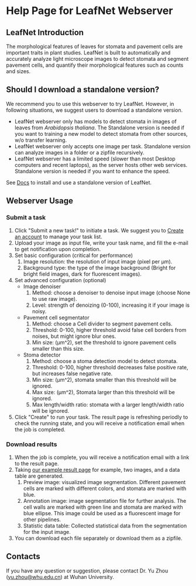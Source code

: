 # Help Page for LeafNet Webserver

## LeafNet Introduction 

The morphological features of leaves for stomata and pavement cells are important traits in plant studies. LeafNet is built to automatically and accurately analyze light microscope images to detect stomata and segment pavement cells, and quantify their morphological features such as counts and sizes.

## Should I download a standalone version?

We recommend you to use this webserver to try LeafNet. However, in following situations, we suggest users to download a standalone version.

* LeafNet webserver only has models to detect stomata in images of leaves from *Arabidopsis thaliana*. The Standalone version is needed if you want to training a new model to detect stomata from other sources, w/o transfer learning.
* LeafNet webserver only accepts one image per task. Standalone version can analyze images in a folder or a zipfile recursively.
* LeafNet webserver has a limited speed (slower than most Desktop computers and recent laptops), as the server hosts other web services. Standalone version is needed if you want to enhance the speed.

See [Docs](./) to install and use a standalone version of LeafNet.

## Webserver Usage

### Submit a task

1. Click "Submit a new task!" to initiate a task. We suggest you to [Create an account](./) to manage your task list.
2. Upload your image as input file, write your task name, and fill the e-mail to get notification upon completion.
3. Set basic configuration (critical for performance)
    1. Image resolution: the resolution of input image (pixel per μm).
    2. Background type: the type of the image background (Bright for bright field images, dark for fluorescent images).
4. Set advanced configuration (optional)
    * Image denoiser
        1. Method: choose a denoiser to denoise input image (choose None to use raw image).
        2. Level: strength of denoizing (0-100), increasing it if your image is noisy.
    * Pavement cell segmentator
        1. Method: choose a Cell divider to segment pavement cells.
        2. Threshold: 0-100, higher threshold avoid false cell borders from noises, but might ignore blur ones.
        3. Min size: (μm^2), set the threshold to ignore pavement cells smaller than this size. 
    * Stoma detector
        1. Method: choose a stoma detection model to detect stomata.
        2. Threshold: 0-100, higher threshold decreases false positive rate, but increases false negative rate. 
        3. Min size: (μm^2), stomata smaller than this threshold will be ignored. 
        4. Max size: (μm^2), Stomata larger than this threshold will be ignored. 
        5. Max length/width ratio: stomata with a larger length/width ratio will be ignored.
5. Click "Create" to run your task. The result page is refreshing periodly to check the running state, and you will receive a notification email when the job is completed.

### Download results

1. When the job is complete, you will receive a notification email with a link to the result page.
2. Taking [our example result page](./) for example, two images, and a data table are generated. 
   1. Preview image: visualized image segmentation. Different pavement cells are marked with different colors, and stomata are marked with blue.
   2. Annotation image: image segmentation file for further analysis. The cell walls are marked with green line and stomata are marked with blue ellipse. This image could be used as a fluorescent image for other pipelines.
   3. Statistic data table: Collected statistical data from the segmentation for the input image.
3. You can download each file separately or download them as a zipfile.

## Contacts

If you have any question or suggestion, please contact Dr. Yu Zhou (yu.zhou@whu.edu.cn) at Wuhan University.
